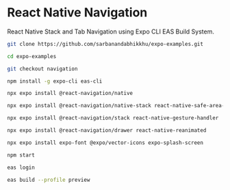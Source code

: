 # React Native Navigation

React Native Stack and Tab Navigation using Expo CLI EAS Build System.

```bash
git clone https://github.com/sarbanandabhikkhu/expo-examples.git

cd expo-examples

git checkout navigation

npm install -g expo-cli eas-cli

npx expo install @react-navigation/native

npx expo install @react-navigation/native-stack react-native-safe-area-context react-native-screens react-native-gesture-handler

npx expo install @react-navigation/stack react-native-gesture-handler

npx expo install @react-navigation/drawer react-native-reanimated

npx expo install expo-font @expo/vector-icons expo-splash-screen

npm start

eas login

eas build --profile preview

```
